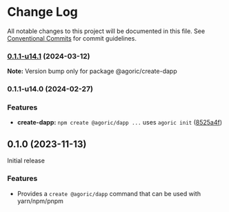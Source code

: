 # Change Log

All notable changes to this project will be documented in this file.
See [Conventional Commits](https://conventionalcommits.org) for commit guidelines.

### [0.1.1-u14.1](https://github.com/Agoric/agoric-sdk/compare/@agoric/create-dapp@0.1.1-u14.0...@agoric/create-dapp@0.1.1-u14.1) (2024-03-12)

**Note:** Version bump only for package @agoric/create-dapp





### 0.1.1-u14.0 (2024-02-27)


### Features

* **create-dapp:** `npm create @agoric/dapp ...` uses `agoric init` ([8525a4f](https://github.com/Agoric/agoric-sdk/commit/8525a4f247a6f21752904c69cd5730926e9daba0))



## 0.1.0 (2023-11-13)

Initial release

### Features

- Provides a `create @agoric/dapp` command that can be used with yarn/npm/pnpm
